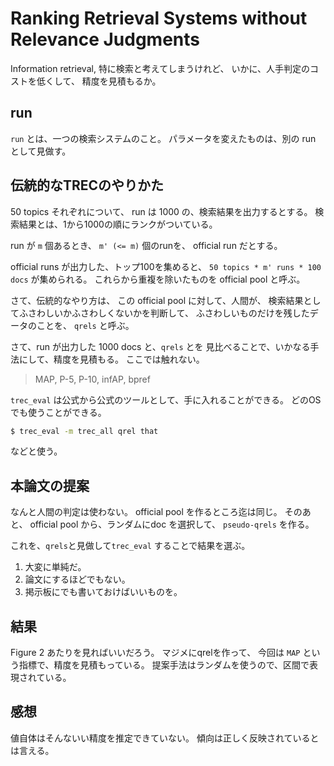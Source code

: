 # Ranking Retrieval Systems without Relevance Judgments

Information retrieval,
特に検索と考えてしまうけれど、
いかに、人手判定のコストを低くして、
精度を見積もるか。

## run

`run` とは、一つの検索システムのこと。
パラメータを変えたものは、別の run として見做す。

## 伝統的なTRECのやりかた

50 topics それぞれについて、
run は 1000 の、検索結果を出力するとする。
検索結果とは、1から1000の順にランクがついている。

run が `m` 個あるとき、
`m' (<= m)` 個のrunを、
official run
だとする。

official runs が出力した、トップ100を集めると、
`50 topics * m' runs * 100 docs`
が集められる。
これらから重複を除いたものを
official pool と呼ぶ。

さて、伝統的なやり方は、
この official pool に対して、人間が、
検索結果としてふさわしいかふさわしくないかを判断して、
ふさわしいものだけを残したデータのことを、
`qrels`
と呼ぶ。

さて、run が出力した 1000 docs と、`qrels` とを
見比べることで、いかなる手法にして、精度を見積もる。
ここでは触れない。

> MAP, P-5, P-10, infAP, bpref

`trec_eval`
は公式から公式のツールとして、手に入れることができる。
どのOSでも使うことができる。
```bash
$ trec_eval -m trec_all qrel that
```
などと使う。

## 本論文の提案

なんと人間の判定は使わない。
official pool を作るところ迄は同じ。
そのあと、
official pool から、ランダムにdoc を選択して、
`pseudo-qrels`
を作る。

これを、`qrels`と見做して`trec_eval` することで結果を選ぶ。

1. 大変に単純だ。
1. 論文にするほどでもない。
1. 掲示板にでも書いておけばいいものを。

## 結果

Figure 2 あたりを見ればいいだろう。
マジメにqrelを作って、
今回は `MAP` という指標で、精度を見積もっている。
提案手法はランダムを使うので、区間で表現されている。

## 感想

値自体はそんないい精度を推定できていない。
傾向は正しく反映されているとは言える。



